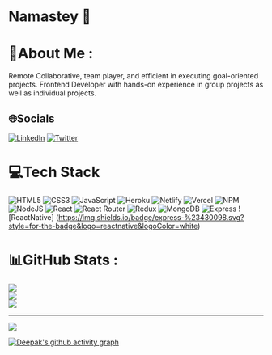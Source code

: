 # Namastey 🙏
# 💫About Me :
Remote Collaborative, team player, and efficient in executing goal-oriented projects. Frontend Developer with hands-on experience in group projects as
well as individual projects.


## 🌐Socials
[![LinkedIn](https://img.shields.io/badge/LinkedIn-%230077B5.svg?logo=linkedin&logoColor=white)](https://www.linkedin.com/in/deepak-rajput-057a71118/) [![Twitter](https://img.shields.io/badge/Twitter-%231DA1F2.svg?logo=Twitter&logoColor=white)](https://twitter.com/DeepakR01294570) 

# 💻Tech Stack
![HTML5](https://img.shields.io/badge/html5-%23E34F26.svg?style=for-the-badge&logo=html5&logoColor=white) ![CSS3](https://img.shields.io/badge/css3-%231572B6.svg?style=for-the-badge&logo=css3&logoColor=white) ![JavaScript](https://img.shields.io/badge/javascript-%23323330.svg?style=for-the-badge&logo=javascript&logoColor=%23F7DF1E) ![Heroku](https://img.shields.io/badge/heroku-%23430098.svg?style=for-the-badge&logo=heroku&logoColor=white) ![Netlify](https://img.shields.io/badge/netlify-%23000000.svg?style=for-the-badge&logo=netlify&logoColor=#00C7B7) ![Vercel](https://img.shields.io/badge/vercel-%23000000.svg?style=for-the-badge&logo=vercel&logoColor=white) ![NPM](https://img.shields.io/badge/NPM-%23000000.svg?style=for-the-badge&logo=npm&logoColor=white) ![NodeJS](https://img.shields.io/badge/node.js-6DA55F?style=for-the-badge&logo=node.js&logoColor=white) ![React](https://img.shields.io/badge/react-%2320232a.svg?style=for-the-badge&logo=react&logoColor=%2361DAFB) ![React Router](https://img.shields.io/badge/React_Router-CA4245?style=for-the-badge&logo=react-router&logoColor=white) ![Redux](https://img.shields.io/badge/redux-%23593d88.svg?style=for-the-badge&logo=redux&logoColor=white) ![MongoDB](https://img.shields.io/badge/mongodb-%558349.svg?style=for-the-badge&logo=mongodb&logoColor=white) ![Express](https://img.shields.io/badge/express-%23430098.svg?style=for-the-badge&logo=express&logoColor=white) ![ReactNative]
(https://img.shields.io/badge/express-%23430098.svg?style=for-the-badge&logo=reactnative&logoColor=white)

# 📊GitHub Stats :
![](https://github-readme-stats.vercel.app/api?username=deepRaj06&theme=vision-friendly-dark&hide_border=false&include_all_commits=false&count_private=false)<br/>
![](https://github-readme-streak-stats.herokuapp.com/?user=deepRaj06&theme=vision-friendly-dark&hide_border=false)<br/>
![](https://github-readme-stats.vercel.app/api/top-langs/?username=deepRaj06&theme=vision-friendly-dark&hide_border=false&include_all_commits=false&count_private=false&layout=compact)

---
[![](https://visitcount.itsvg.in/api?id=deepRaj06&icon=0&color=0)](https://visitcount.itsvg.in)

[![Deepak's github activity graph](https://github-readme-activity-graph.cyclic.app/graph?username=deepRaj06&theme=dracula)](https://github.com/ashutosh00710/github-readme-activity-graph)

